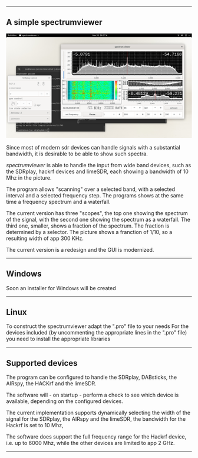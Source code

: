 

---------------------------------------------------------------------
A simple spectrumviewer
---------------------------------------------------------------------

![spectrumviewer](/spectrumviewer.png?raw=true)

Since most of modern  sdr devices can handle signals with a substantial 
bandwidth, it is desirable to be able to show such spectra.

*spectrumviewer* is able to handle the input from wide band devices,
such as the SDRplay, hackrf devices and limeSDR, each
showing a bandwidth of 10 Mhz in the picture.

The program allows "scanning" over a selected band, with a selected
interval and a selected frequency step. The programs shows
at the same time a frequency spectrum and a waterfall.

The current version has three "scopes", the top one showing the
spectrum of the signal, with the second one showing the spectrum
as a waterfall.
The third one, smaller, shows a fraction of the spectrum. The fraction
is determined by a selector. The picture shows a franction of 1/10,
so a resulting width of app 300 KHz.

The current version is a redesign and the GUI is modernized.

---------------------------------------------------------------------------
Windows
-----------------------------------------------------------------------------

Soon an installer for Windows will be created

--------------------------------------------------------------------------------
Linux
------------------------------------------------------------------------

To construct the spectrumviewer adapt the ".pro" file to your needs
For the devices included (by uncommenting the appropriate lines
in the ".pro" file) you need to install the appropriate libraries

-----------------------------------------------------------------------
Supported devices
-----------------------------------------------------------------------

The program can be configured to handle the SDRplay, DABsticks, the AIRspy,
the HACKrf and the limeSDR.

The software will - on startup - perform a check to see which device
is available, depending on the configured devices.

The current implementation supports dynamically selecting the
width of the signal for the SDRplay, the AIRspy and the limeSDR,
the bandwidth for the Hackrf is set to 10 Mhz, 

The software does support the full frequency range for the Hackrf device,
i.e. up to 6000 Mhz, while the other devices are limited to app 2 GHz.

--------------------------------------------------------------------------

